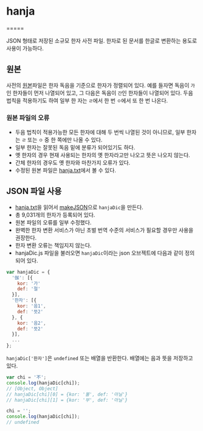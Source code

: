 # hanja
=====

JSON 형태로 저장된 소규모 한자 사전 파일. 한자로 된 문서를 한글로 변환하는 용도로 사용이 가능하다. 

## 원본
사전의 [원본](http://happycgi.com/13322)파일은 한자 독음을 기준으로 한자가 정렬되어 있다. 예를 들자면 독음이 `가`인 한자들이 먼저 나열되어 있고, 그 다음은 독음이 `간`인 한자들이 나열되어 있다. 두음법칙을 적용하기도 하여 일부 한 자는 `ㄹ`에서 한 번 `ㅇ`에서 또 한 번 나온다. 

### 원본 파일의 오류
- 두음 법칙이 적용가능한 모든 한자에 대해 두 번씩 나열된 것이 아니므로, 일부 한자는 `ㄹ` 또는 `ㅇ` 중 한 쪽에만 나올 수 있다.
- 일부 한자는 잘못된 독음 밑에 분류가 되어있기도 하다.
- 옛 한자의 경우 현재 사용되는 한자의 옛 한자라고만 나오고 뜻은 나오지 않는다.
- 간체 한자의 경우도 옛 한자와 마찬가지 오류가 있다.
- 수정된 원본 파일은 [hanja.txt](https://github.com/myungcheol/hanja/blob/master/hanja.txt)에서 볼 수 있다.

## JSON 파일 사용
- [hanja.txt](https://github.com/myungcheol/hanja/blob/master/hanja.txt)을 읽어서 [makeJSON](https://github.com/myungcheol/hanja/blob/master/makeJSON.js)으로 `hanjaDic`을 만든다.
- 총 9,031개의 한자가 등록되어 있다.
- 원본 파일의 오류를 일부 수정했다.
- 완벽한 한자 변환 서비스가 아닌 초벌 번역 수준의 서비스가 필요할 경우만 사용을 권장한다.
- 한자 변환 오류는 책임지지 않는다.
- hanjaDic.js 파일을 불러오면 `hanjaDic`이라는 json 오브젝트에 다음과 같이 정의되어 있다.

```Javascript
var hanjaDic = {
  '伽': [{
    kor: '가'
    def: '절'
  }],
  '한자': [{
    kor: '음1',
    def: '뜻2'
  }, {
    kor: '음2',
    def: '뜻2'
  }],
  ...
};
```

`hanjaDic['한자']`은 `undefined` 또는 배열을 반환한다. 배열에는 음과 뜻을 저장하고 있다.

```Javascript
var chi = '不';
console.log(hanjaDic[chi]);
// [Object, Object]
// hanjaDic[chi][0] = {kor: '불', def: '아닐'}
// hanjaDic[chi][1] = {kor: '부', def: '아닐'}

chi = '';
console.log(hanjaDic[chi]);
// undefined
